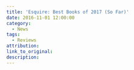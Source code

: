 ```yaml
---
title: 'Esquire: Best Books of 2017 (So Far)'
date: 2016-11-01 12:00:00
category:
  - News
tags:
  - Reviews
attribution:
link_to_original:
description:
---
```

